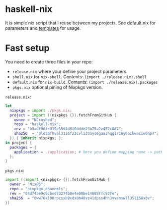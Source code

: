 # haskell-nix

It is simple nix script that I reuse between my projects. See [default.nix](./default.nix) for parameters and
[templates](https://github.com/NCrashed/haskell-nix-templates) for usage.

# Fast setup

You need to create three files in your repo:
- `release.nix` where your define your project parameters.
- `shell.nix` for `nix-shell`. Contents: `(import ./release.nix).shell`
- `default.nix` for `nix-build`. Contents: `(import ./release.nix).packages`
- `pkgs.nix` optional pining of Nixpkgs version.

`release.nix`:
``` Nix
let
  nixpkgs = import ./pkgs.nix;
  project = import ((nixpkgs {}).fetchFromGitHub {
    owner = "NCrashed";
    repo = "haskell-nix";
    rev = "b3adf96fe319c59d4d8f0ddde23b75a2e452c087";
    sha256  = "0ld2bfhval31i6f23cvlz33ays6gaazhqg1r16y0aikwaciw0np7";
  }) { inherit nixpkgs; };
in project {
  packages = {
    application = ./application; # here you define mapping name -> path for your project packages
  };
}
```

`pkgs.nix`:
``` Nix
import ((import <nixpkgs> {}).fetchFromGitHub {
  owner = "NixOS";
  repo = "nixpkgs-channels";
  rev = "84d74ae9c9cbed73274b8e4e00be14688ffc93fe";
  sha256  = "0ww70kl08rpcsxb9xdx8m48vz41dpss4hh3vvsmswll35l158x0v";
})
```
